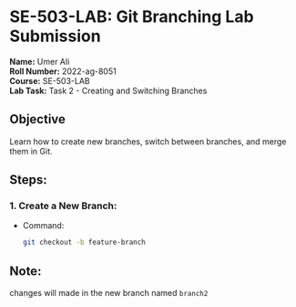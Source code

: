 # SE-503-LAB: Git Branching Lab Submission

**Name:** Umer Ali  
**Roll Number:** 2022-ag-8051  
**Course:** SE-503-LAB  
**Lab Task:** Task 2 - Creating and Switching Branches

## Objective
Learn how to create new branches, switch between branches, and merge them in Git.

## Steps:

### 1. Create a New Branch:
- Command:  
  ```bash
  git checkout -b feature-branch
  ```

## Note:
  changes will made in the new branch named `branch2`
